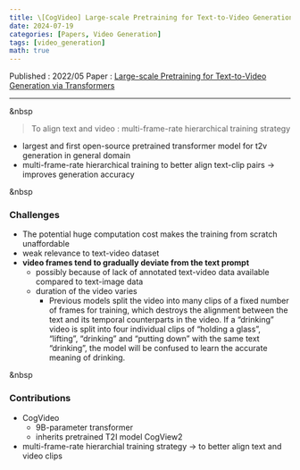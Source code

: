 ```yaml
---
title: \[CogVideo] Large-scale Pretraining for Text-to-Video Generation via Transformers
date: 2024-07-19
categories: [Papers, Video Generation]
tags: [video_generation]
math: true
---
```


Published : 2022/05
Paper : [Large-scale Pretraining for Text-to-Video Generation via Transformers](https://arxiv.org/abs/2205.15868)

---

&nbsp

> To align text and video : multi-frame-rate hierarchical training strategy

- largest and first open-source pretrained transformer model for t2v generation in general domain 
- multi-frame-rate hierarchical training to better align text-clip pairs → improves generation accuracy

&nbsp

### Challenges

- The potential huge computation cost makes the training from scratch unaffordable
- weak relevance to text-video dataset
- **video frames tend to gradually deviate from the text prompt**
    - possibly because of lack of annotated text-video data available compared to text-image data
    - duration of the video varies
        - Previous models split the video into many clips of a fixed number of frames for training, which destroys the alignment between the text and its temporal counterparts in the video. If a “drinking” video is split into four individual clips of “holding a glass”, “lifting”, “drinking” and “putting down” with the same text “drinking”, the model will be confused to learn the accurate meaning of drinking.

&nbsp

### Contributions

- CogVideo
    - 9B-parameter transformer
    - inherits pretrained T2I model CogView2
- multi-frame-rate hierarchial training strategy → to better align text and video clips